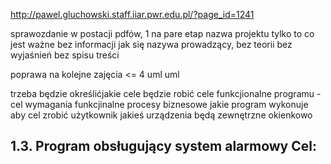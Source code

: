 http://pawel.gluchowski.staff.iiar.pwr.edu.pl/?page_id=1241

sprawozdanie w postacji pdfów, 1 na pare
etap
nazwa projektu
tylko to co jest ważne
bez informacji jak się nazywa prowadzący, bez teorii bez wyjaśnień bez spisu treści


poprawa na kolejne zajęcia <= 4
uml
uml


trzeba będzie określićjakie cele będzie robić cele funkcjionalne programu - cel
wymagania funkcjinalne procesy biznesowe jakie program wykonuje aby cel zrobić
użytkownik jakieś urządzenia będą zewnętrzne
okienkowo



1.3. Program obsługujący system alarmowy
Cel:
- 